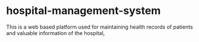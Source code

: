 # hospital-management-system
This is a web based platform used for maintaining health records of patients and valuable information of  the hospital,
